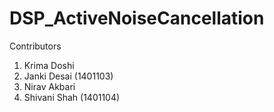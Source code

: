 # DSP_ActiveNoiseCancellation

Contributors
1. Krima Doshi 
2. Janki Desai (1401103)
3. Nirav Akbari 
4. Shivani Shah (1401104)
